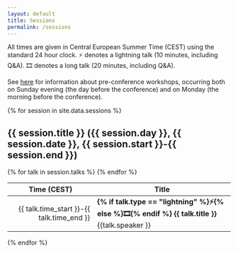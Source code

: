 ```yaml
---
layout: default
title: Sessions
permalink: /sessions
---
```

All times are given in Central European Summer Time (CEST) using the standard 24 hour clock.
⚡ denotes a lightning talk (10 minutes, including Q&A). 🎞️ denotes a long talk (20 minutes, including Q&A).

See [here](workshops) for information about pre-conference workshops, occurring both on Sunday evening (the day before the
conference) and on Monday (the morning before the conference).

{% for session in site.data.sessions %}

## {{ session.title }} ({{ session.day }}, {{ session.date }}, {{ session.start }}-{{ session.end }})

<table>
<thead>
<tr>
<th>Time (CEST)</th>
<th>Title</th>
</tr>
</thead>
<tbody>
{% for talk in session.talks %}
<tr>
<td align="right">{{ talk.time_start }}-{{ talk.time_end }}</td>
<td>
<strong>
{% if talk.type == "lightning" %}⚡{% else %}🎞️{% endif %}
{{ talk.title }}</strong><br/>
{{talk.speaker }}<br/>
</td>
</tr>
{% endfor %}
</tbody>
</table>
{% endfor %}
